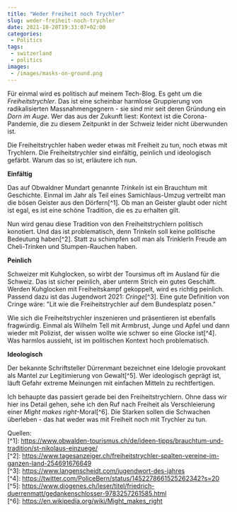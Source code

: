 ```yaml
---
title: "Weder Freiheit noch Trychler"
slug: weder-freiheit-noch-trychler
date: 2021-10-28T19:33:07+02:00
categories:
 - Politics
tags:
 - switzerland
 - politics
images:
 - /images/masks-on-ground.png
---
```


Für einmal wird es politisch auf meinem Tech-Blog. Es geht um die *Freiheitstrychler*. Das ist eine scheinbar harmlose Gruppierung von radikalisierten Massnahmengegnern - sie sind mir seit deren Gründung ein *Dorn im Auge*. Wer das aus der Zukunft liest: Kontext ist die Corona-Pandemie, die zu diesem Zeitpunkt in der Schweiz leider nicht überwunden ist.

<!--more-->

Die Freiheitstrychler haben weder etwas mit Freiheit zu tun, noch etwas mit Trychlern. Die Freiheitstrychler sind einfältig, peinlich und ideologisch gefärbt. Warum das so ist, erläutere ich nun.

**Einfältig**

Das auf Obwaldner Mundart genannte *Trinkeln* ist ein Brauchtum mit Geschichte. Einmal im Jahr als Teil eines Samichlaus-Umzug vertreibt man die bösen Geister aus den Dörfern[^1]. Ob man an Geister glaubt oder nicht ist egal, es ist eine schöne Tradition, die es zu erhalten gilt.

Nun wird genau diese Tradition von den Freiheitstrychlern politisch konotiert. Und das ist problematisch, denn Trinkeln soll keine politische Bedeutung haben[^2]. Statt zu schimpfen soll man als TrinklerIn Freude am Cheli-Trinken und Stumpen-Rauchen haben.

**Peinlich**

Schweizer mit Kuhglocken, so wirbt der Toursimus oft im Ausland für die Schweiz. Das ist sicher peinlich, aber unterm Strich ein gutes Geschäft. Werden Kuhglocken mit Freiheitskampf gekoppelt, wird es richtig peinlich. Passend dazu ist das Jugendwort 2021: *Cringe*[^3].  Eine gute Definition von Cringe wäre: "Lit wie die Freiheitstrychler auf dem Bundesplatz posen."

Wie sich die Freiheitstrychler inszenieren und präsentieren ist ebenfalls fragwürdig. Einmal als Wilhelm Tell mit Armbrust, Junge und Apfel und dann wieder mit Polizist, der wissen wollte wie schwer so eine Glocke ist[^4]. Was harmlos aussieht, ist im politischen Kontext hoch problematisch.

**Ideologisch**

Der bekannte Schriftsteller Dürrenmant bezeichnet eine Idelogie provokant als Mantel zur Legitimierung von Gewalt[^5]. Wer ideologisch geprägt ist, läuft Gefahr extreme Meinungen mit einfachen Mitteln zu rechtfertigen.

Ich behaupte das passiert gerade bei den Freiheitstrychlern. Ohne dass wir hier ins Detail gehen, sehe ich den Ruf nach Freiheit als Verschleierung einer *Might makes right*-Moral[^6]. Die Starken sollen die Schwachen überleben - das hat weder was mit Freiheit noch mit Trychler zu tun.

Quellen:  
		[^1]: <https://www.obwalden-tourismus.ch/de/ideen-tipps/brauchtum-und-tradition/st-nikolaus-einzuege/>  
		[^2]: <https://www.tagesanzeiger.ch/freiheitstrychler-spalten-vereine-im-ganzen-land-254691676649>  
		[^3]: <https://www.langenscheidt.com/jugendwort-des-jahres>  
		[^4]: <https://twitter.com/PoliceBern/status/1452278661525262342?s=20>  
		[^5]: <https://www.diogenes.ch/leser/titel/friedrich-duerrenmatt/gedankenschlosser-9783257261585.html>  
		[^6]: <https://en.wikipedia.org/wiki/Might_makes_right>  